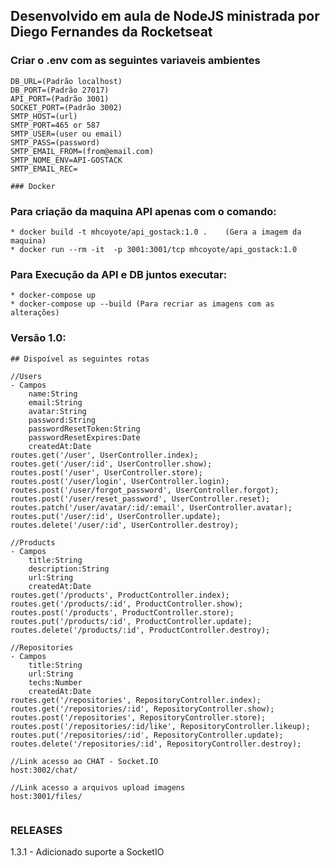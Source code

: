 ## Desenvolvido em aula de NodeJS ministrada por Diego Fernandes da Rocketseat

### Criar o .env com as seguintes variaveis ambientes 
```
DB_URL=(Padrão localhost) 
DB_PORT=(Padrão 27017) 
API_PORT=(Padrão 3001) 
SOCKET_PORT=(Padrão 3002) 
SMTP_HOST=(url)
SMTP_PORT=465 or 587 
SMTP_USER=(user ou email) 
SMTP_PASS=(password) 
SMTP_EMAIL_FROM=(from@email.com) 
SMTP_NOME_ENV=API-GOSTACK 
SMTP_EMAIL_REC= 

### Docker
```
### Para criação da maquina API apenas com o comando: 
    * docker build -t mhcoyote/api_gostack:1.0 .    (Gera a imagem da maquina) 
    * docker run --rm -it  -p 3001:3001/tcp mhcoyote/api_gostack:1.0 
    
### Para Execução da API e DB juntos executar: 
    * docker-compose up 
    * docker-compose up --build (Para recriar as imagens com as alterações) 

 
### Versão 1.0: 
``` 
## Dispoível as seguintes rotas

//Users
- Campos
    name:String
    email:String
    avatar:String
    password:String
    passwordResetToken:String
    passwordResetExpires:Date
    createdAt:Date
routes.get('/user', UserController.index);
routes.get('/user/:id', UserController.show);
routes.post('/user', UserController.store);
routes.post('/user/login', UserController.login);
routes.post('/user/forgot_password', UserController.forgot);
routes.post('/user/reset_password', UserController.reset);
routes.patch('/user/avatar/:id/:email', UserController.avatar);
routes.put('/user/:id', UserController.update);
routes.delete('/user/:id', UserController.destroy);

//Products
- Campos
    title:String
    description:String
    url:String
    createdAt:Date
routes.get('/products', ProductController.index);
routes.get('/products/:id', ProductController.show);
routes.post('/products', ProductController.store);
routes.put('/products/:id', ProductController.update);
routes.delete('/products/:id', ProductController.destroy);

//Repositories
- Campos
    title:String
    url:String
    techs:Number
    createdAt:Date
routes.get('/repositories', RepositoryController.index);
routes.get('/repositories/:id', RepositoryController.show);
routes.post('/repositories', RepositoryController.store);
routes.post('/repositories/:id/like', RepositoryController.likeup);
routes.put('/repositories/:id', RepositoryController.update);
routes.delete('/repositories/:id', RepositoryController.destroy);

//Link acesso ao CHAT - Socket.IO
host:3002/chat/

//Link acesso a arquivos upload imagens
host:3001/files/


```
### RELEASES
1.3.1 - Adicionado suporte a SocketIO
